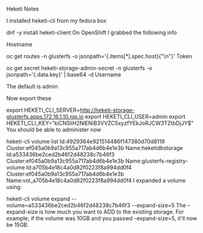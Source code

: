 Heketi Notes

I installed heketi-cli from my fedora box

dnf -y install heketi-client
On OpenShift I grabbed the following info

Hostname

oc get routes -n glusterfs -o jsonpath='{.items[*].spec.host}{"\n"}'
Token

oc get secret heketi-storage-admin-secret -n glusterfs  -o jsonpath='{.data.key}' | base64 -d
Username

The default is admin

Now export these

export HEKETI_CLI_SERVER=http://heketi-storage-glusterfs.apps.172.16.1.10.nip.io
export HEKETI_CLI_USER=admin
export HEKETI_CLI_KEY="kiCN5liH2NlENiB3VVZC5xyzfYEkJoRJCW3TZtbDjJY$"
You should be able to administer now

heketi-cli volume list
Id:4929364e921514486f147380d70d8119    Cluster:ef045a0b9a13c955a717ab4d6b4e1e3b    Name:heketidbstorage
Id:a533436be2ced2b46f2d48238c7b46f3    Cluster:ef045a0b9a13c955a717ab4d6b4e1e3b    Name:glusterfs-registry-volume
Id:a705b4e18c4a0d82f0223f8a994dd0f4    Cluster:ef045a0b9a13c955a717ab4d6b4e1e3b    Name:vol_a705b4e18c4a0d82f0223f8a994dd0f4
I expanded a volume using:

heketi-cli volume expand --volume=a533436be2ced2b46f2d48238c7b46f3 --expand-size=5
The –expand-size is how much you want to ADD to the existing storage. For example; if the volume was 10GB and you passwd –expand-size=5, it'll now be 15GB.
